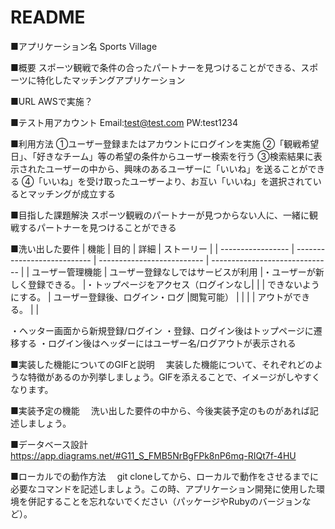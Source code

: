# README

■アプリケーション名
  Sports Village

■概要
  スポーツ観戦で条件の合ったパートナーを見つけることができる、スポーツに特化したマッチングアプリケーション

■URL
  AWSで実施？

■テスト用アカウント
  Email:test@test.com
  PW:test1234

■利用方法
①ユーザー登録またはアカウントにログインを実施
②「観戦希望日」、「好きなチーム」等の希望の条件からユーザー検索を行う
③検索結果に表示されたユーザーの中から、興味のあるユーザーに「いいね」を送ることができる
④「いいね」を受け取ったユーザーより、お互い「いいね」を選択されているとマッチングが成立する

■目指した課題解決
  スポーツ観戦のパートナーが見つからない人に、一緒に観戦するパートナーを見つけることができる

■洗い出した要件
  | 機能               | 目的                          |  詳細                      |  ストーリー                      |
  | ----------------- | ---------------------------  | -------------------------- | ------------------------------ |
  | ユーザー管理機能     | ユーザー登録なしではサービスが利用 |・ユーザーが新しく登録できる。   |・トップページをアクセス（ログインなし|
  |                   | できないようにする。             | ユーザー登録後、ログイン・ログ  |閲覧可能）                       |
  |                   |                               | アウトができる。             |                                |
    
・ヘッター画面から新規登録/ログイン
・登録、ログイン後はトップページに遷移する
・ログイン後はヘッダーにはユーザー名/ログアウトが表示される

■実装した機能についてのGIFと説明
　実装した機能について、それぞれどのような特徴があるのか列挙しましょう。GIFを添えることで、イメージがしやすくなります。

■実装予定の機能
　洗い出した要件の中から、今後実装予定のものがあれば記述しましょう。

■データベース設計
  https://app.diagrams.net/#G11_S_FMB5NrBgFPk8nP6mq-RIQt7f-4HU

■ローカルでの動作方法
　git cloneしてから、ローカルで動作をさせるまでに必要なコマンドを記述しましょう。この時、アプリケーション開発に使用した環境を併記することを忘れないでください（パッケージやRubyのバージョンなど）。